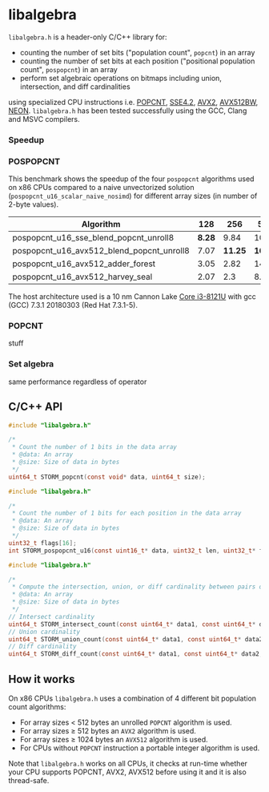 # libalgebra

```libalgebra.h``` is a header-only C/C++ library for:
* counting the number of set bits ("population count", `popcnt`) in an array
* counting the number of set bits at each position ("positional population count", `pospopcnt`) in an array
* perform set algebraic operations on bitmaps including union, intersection, and diff cardinalities

using specialized CPU instructions i.e.
[POPCNT](https://en.wikipedia.org/wiki/SSE4#POPCNT_and_LZCNT),
[SSE4.2](https://en.wikipedia.org/wiki/SSE4#SSE4.2),
[AVX2](https://en.wikipedia.org/wiki/Advanced_Vector_Extensions),
[AVX512BW](https://en.wikipedia.org/wiki/Advanced_Vector_Extensions),
[NEON](https://en.wikipedia.org/wiki/ARM_architecture#Advanced_SIMD_.28NEON.29).
```libalgebra.h``` has been tested successfully using the GCC,
Clang and MSVC compilers.

### Speedup

### POSPOPCNT

This benchmark shows the speedup of the four `pospopcnt` algorithms used on x86 CPUs compared to a naive unvectorized solution (`pospopcnt_u16_scalar_naive_nosimd`) for different array sizes (in number of 2-byte values). 

| Algorithm                         | 128  | 256   | 512   | 1024  | 2048  | 4096  | 8192  | 65536  |
|-----------------------------------|------|-------|-------|-------|-------|-------|-------|--------|
| pospopcnt_u16_sse_blend_popcnt_unroll8    | **8.28** | 9.84  | 10.55 | 11    | 11.58 | 11.93 | 12.13 | 12.28  |
| pospopcnt_u16_avx512_blend_popcnt_unroll8 | 7.07 | **11.25** | **16.21** | 21    | 25.49 | 27.91 | 29.73 | 31.55  |
| pospopcnt_u16_avx512_adder_forest        | 3.05 | 2.82  | 14.53 | **23.13** | **34.37** | 44.91 | 52.78 | 61.68  |
| pospopcnt_u16_avx512_harvey_seal          | 2.07 | 2.3   | 8.21  | 15.41 | 28.17 | **49.14** | **76.11** | **138.71** |

The host architecture used is a 10 nm Cannon Lake [Core i3-8121U](https://ark.intel.com/content/www/us/en/ark/products/136863/intel-core-i3-8121u-processor-4m-cache-up-to-3-20-ghz.html) with gcc (GCC) 7.3.1 20180303 (Red Hat 7.3.1-5).

### POPCNT

stuff

### Set algebra

same performance regardless of operator

## C/C++ API

```C
#include "libalgebra.h"

/*
 * Count the number of 1 bits in the data array
 * @data: An array
 * @size: Size of data in bytes
 */
uint64_t STORM_popcnt(const void* data, uint64_t size);
```

```C
#include "libalgebra.h"

/*
 * Count the number of 1 bits for each position in the data array
 * @data: An array
 * @size: Size of data in bytes
 */
uint32_t flags[16];
int STORM_pospopcnt_u16(const uint16_t* data, uint32_t len, uint32_t* flags);
```

```C
#include "libalgebra.h"

/*
 * Compute the intersection, union, or diff cardinality between pairs of bitmaps
 * @data: An array
 * @size: Size of data in bytes
 */
// Intersect cardinality
uint64_t STORM_intersect_count(const uint64_t* data1, const uint64_t* data2, const uint32_t n_len);
// Union cardinality
uint64_t STORM_union_count(const uint64_t* data1, const uint64_t* data2, const uint32_t n_len);
// Diff cardinality
uint64_t STORM_diff_count(const uint64_t* data1, const uint64_t* data2, const uint32_t n_len);
```

## How it works

On x86 CPUs ```libalgebra.h``` uses a combination of 4 different bit
population count algorithms:

* For array sizes < 512 bytes an unrolled ```POPCNT``` algorithm
is used.
* For array sizes ≥ 512 bytes an ```AVX2``` algorithm is used.
* For array sizes ≥ 1024 bytes an ```AVX512``` algorithm is used.
* For CPUs without ```POPCNT``` instruction a portable 
integer algorithm is used.

Note that ```libalgebra.h``` works on all CPUs, it checks at run-time
whether your CPU supports POPCNT, AVX2, AVX512 before using it
and it is also thread-safe.